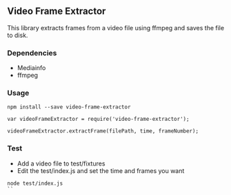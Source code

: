 ## Video Frame Extractor

This library extracts frames from a video file using ffmpeg and saves the file to disk.

### Dependencies

- Mediainfo
- ffmpeg

### Usage

```
npm install --save video-frame-extractor

var videoFrameExtractor = require('video-frame-extractor');

videoFrameExtractor.extractFrame(filePath, time, frameNumber);
```

### Test

- Add a video file to test/fixtures
- Edit the test/index.js and set the time and frames you want


```
node test/index.js
``
